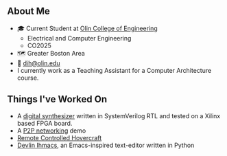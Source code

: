 ## About Me

- 🎓 Current Student at [Olin College of Engineering](https://www.olin.edu/)
  - Electrical and Computer Engineering
  - CO2025
- 🗺️ Greater Boston Area
- 📧 <dih@olin.edu>
- I currently work as a Teaching Assistant for a Computer Architecture course.

## Things I've Worked On

- A [digital synthesizer](https://github.com/devlinih/comparch_synth)
  written in SystemVerilog RTL and tested on a Xilinx based FPGA board.
- A [P2P networking](https://github.com/olincollege/p2p-networking) demo
- [Remote Controlled Hovercraft](https://olincollege.github.io/pie-2022-03/hoverbois/)
- [Devlin Ihmacs](https://github.com/devlinih/devlin-ihmacs), an Emacs-inspired
  text-editor written in Python
